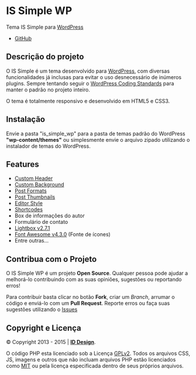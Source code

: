 # IS Simple WP
Tema IS Simple para [WordPress](https://br.wordpress.org/)
* [GitHub](https://github.com/ivanildodias/is_simple_wp)

## Descrição do projeto
O IS Simple é um tema desenvolvido para [WordPress](https://br.wordpress.org/), com diversas funcionalidades já inclusas para evitar o uso desnecessário de inúmeros plugins.
Sempre tentando seguir o [WordPress Coding Standards](http://make.wordpress.org/core/handbook/coding-standards/) para manter o padrão no projeto inteiro.

O tema é totalmente responsivo e desenvolvido em HTML5 e CSS3.

## Instalação
Envie a pasta "is_simple_wp" para a pasta de temas padrão do WordPress **"wp-content/themes"** ou simplesmente envie o arquivo zipado utilizando o instalador de temas do WordPress.

## Features
* [Custom Header](https://codex.wordpress.org/Function_Reference/add_theme_support#Custom_Header)
* [Custom Background](https://codex.wordpress.org/Function_Reference/add_theme_support#Custom_Background)
* [Post Formats](https://codex.wordpress.org/Function_Reference/add_theme_support#Post_Formats)
* [Post Thumbnails](https://codex.wordpress.org/Function_Reference/add_theme_support#Post_Thumbnails)
* [Editor Style](https://codex.wordpress.org/Editor_Style)
* [Shortcodes](https://codex.wordpress.org/Shortcode)
* Box de informações do autor
* Formulário de contato
* [Lightbox v2.7.1](http://lokeshdhakar.com/projects/lightbox2/)
* [Font Awesome v4.3.0](http://fontawesome.io) (Fonte de ícones)
* Entre outras...

## Contribua com o Projeto
O IS Simple WP é um projeto **Open Source**. Qualquer pessoa pode ajudar a melhorá-lo contribuindo com as suas opiniões, sugestões ou reportando erros!

Para contribuir basta clicar no botão **Fork**, criar um *Branch*, arrumar o código e enviá-lo com um **Pull Request**.
Reporte erros ou faça suas sugestões utilizando o [Issues](https://github.com/ivanildodias/is_simple_wp/issues)

## Copyright e Licença
&copy; Copyright 2013 - 2015 | **[ID Design](https://github.com/ivanildodias)**.

O código PHP esta licenciado sob a Licença [GPLv2](http://www.gnu.org/licenses/gpl-2.0.txt). Todos os arquivos CSS, JS, imagens e outros que não incluam arquivos PHP estão licenciados como [MIT](http://opensource.org/licenses/MIT) ou pela licença especificada dentro de seus próprios arquivos.
